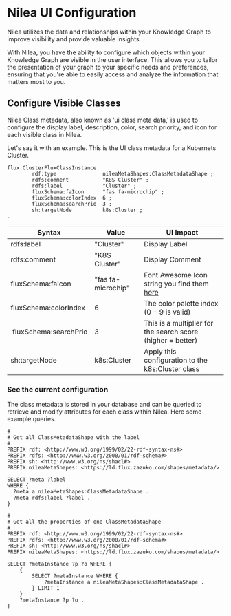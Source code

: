 # Nilea UI Configuration

Nilea utilizes the data and relationships within your Knowledge Graph to improve visibility and provide valuable insights.

With Nilea, you have the ability to configure which objects within your Knowledge Graph are visible in the user interface. This allows you to tailor the presentation of your graph to your specific needs and preferences, ensuring that you're able to easily access and analyze the information that matters most to you.
## Configure Visible Classes

Nilea Class metadata, also known as 'ui class meta data,' is used to configure the display label, description, color, search priority, and icon for each visible class in Nilea.

Let's say it with an example. This is the UI class metadata for a Kubernets Cluster. 

```turtle
flux:ClusterFluxClassInstance
        rdf:type               nileaMetaShapes:ClassMetadataShape ;
        rdfs:comment           "K8S Cluster" ;
        rdfs:label             "Cluster" ;
        fluxSchema:faIcon      "fas fa-microchip" ;
        fluxSchema:colorIndex  6 ;
        fluxSchema:searchPrio  3 ;
        sh:targetNode          k8s:Cluster ;
.
```

| Syntax                | Value              | UI Impact |
| --------------------- | ------------------ | ----------|
| rdfs:label            | "Cluster"          | Display Label         |
| rdfs:comment          | "K8S Cluster"      | Display Comment         |
| fluxSchema:faIcon     | "fas fa-microchip" | Font Awesome Icon string you find them [here](https://fontawesome.com/search?o=r&m=free) |
| fluxSchema:colorIndex | 6                  | The color palette index (0 - 9 is valid)      |
| fluxSchema:searchPrio | 3                  | This is a multiplier for the search score (higher = better)         |
| sh:targetNode         | k8s:Cluster        | Apply this configuration to the k8s:Cluster class        |



### See the current configuration

The class metadata is stored in your database and can be queried to retrieve and modify attributes for each class within Nilea. Here some example queries. 

```sparql
#
# Get all ClassMetadataShape with the label
# 
PREFIX rdf: <http://www.w3.org/1999/02/22-rdf-syntax-ns#>
PREFIX rdfs: <http://www.w3.org/2000/01/rdf-schema#>
PREFIX sh: <http://www.w3.org/ns/shacl#>
PREFIX nileaMetaShapes: <https://ld.flux.zazuko.com/shapes/metadata/>

SELECT ?meta ?label
WHERE {
  ?meta a nileaMetaShapes:ClassMetadataShape .
  ?meta rdfs:label ?label . 
}

```

```sparql
#
# Get all the properties of one ClassMetadataShape
#
PREFIX rdf: <http://www.w3.org/1999/02/22-rdf-syntax-ns#>
PREFIX rdfs: <http://www.w3.org/2000/01/rdf-schema#>
PREFIX sh: <http://www.w3.org/ns/shacl#>
PREFIX nileaMetaShapes: <https://ld.flux.zazuko.com/shapes/metadata/>

SELECT ?metaInstance ?p ?o WHERE {
    {
        SELECT ?metaInstance WHERE {
            ?metaInstance a nileaMetaShapes:ClassMetadataShape .
        } LIMIT 1
    }
    ?metaInstance ?p ?o .
}

```
